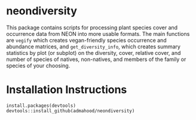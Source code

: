 # neondiversity

This package contains scripts for processing plant species cover and occurrence data from NEON into more usable formats. The main functions are `vegify` which creates vegan-friendly species occurrence and abundance matrices, and `get_diversity_info`, which creates summary statistics by plot (or subplot) on the diversity, cover, relative cover, and number of species of natives, non-natives, and members of the family or species of your choosing.

# Installation Instructions

`install.packages(devtools)`
`devtools::install_github(admahood/neondiversity)`


